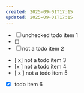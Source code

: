 ```yaml
---
created: 2025-09-01T17:15
updated: 2025-09-01T17:15
---
```

-   [ ] unchecked todo item 1
- [ ]
- [  ] not a todo item 2
- [ x] not a todo item 3
- [x ] not a todo item 4
- [ x ] not a todo item 5
-   [x] todo item 6
